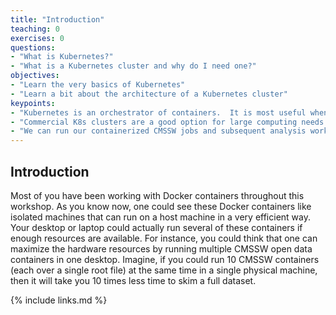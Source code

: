 ```yaml
---
title: "Introduction"
teaching: 0
exercises: 0
questions:
- "What is Kubernetes?"
- "What is a Kubernetes cluster and why do I need one?"
objectives:
- "Learn the very basics of Kubernetes"
- "Learn a bit about the architecture of a Kubernetes cluster"
keypoints:
- "Kubernetes is an orchestrator of containers.  It is most useful when it is run in a cluster of computers"
- "Commercial K8s clusters are a good option for large computing needs."
- "We can run our containerized CMSSW jobs and subsequent analysis workflows in a K8s cluster."
---
```

## Introduction

Most of you have been working with Docker containers throughout this workshop.  As you know now, one could see these Docker containers like isolated machines that can run on a host machine in a very efficient way.  Your desktop or laptop could actually run several of these containers if enough resources are available.  For instance, you could think that one can maximize the hardware resources by running multiple CMSSW open data containers in one desktop.  Imagine, if you could run 10 CMSSW containers (each over a single root file) at the same time in a single physical machine, then it will take you 10 times less time to skim a full dataset.  




{% include links.md %}

